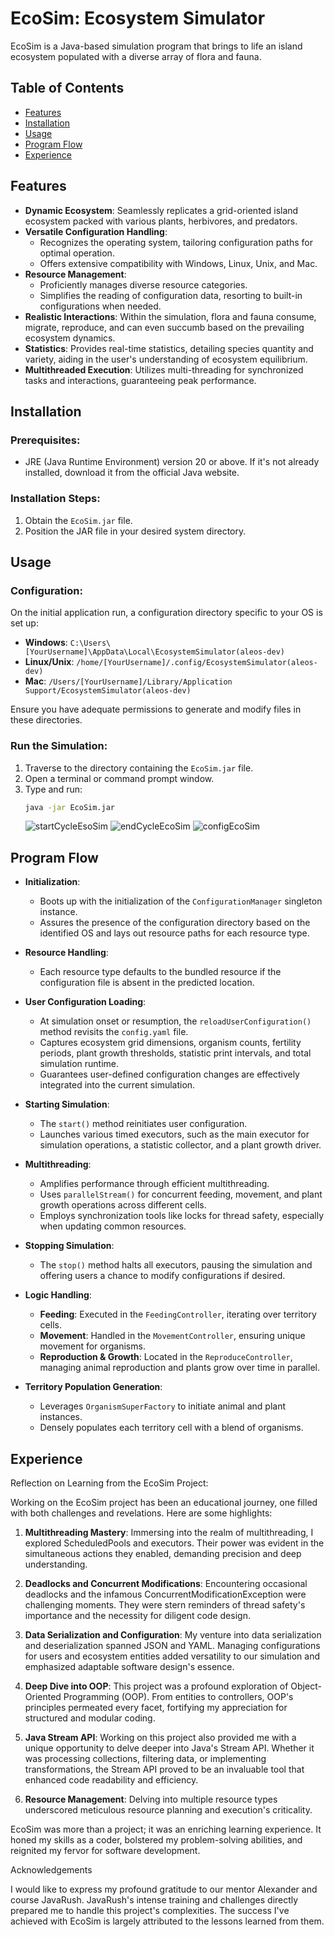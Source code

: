 # EcoSim: Ecosystem Simulator

EcoSim is a Java-based simulation program that brings to life an island ecosystem populated with a diverse array of flora and fauna.

## Table of Contents

- [Features](#features)
- [Installation](#installation)
- [Usage](#usage)
- [Program Flow](#Program-Flow)
- [Experience](#experience)

## Features

- **Dynamic Ecosystem**: Seamlessly replicates a grid-oriented island ecosystem packed with various plants, herbivores, and predators.
- **Versatile Configuration Handling**:
   - Recognizes the operating system, tailoring configuration paths for optimal operation.
   - Offers extensive compatibility with Windows, Linux, Unix, and Mac.
- **Resource Management**:
   - Proficiently manages diverse resource categories. 
   - Simplifies the reading of configuration data, resorting to built-in configurations when needed.
- **Realistic Interactions**: Within the simulation, flora and fauna consume, migrate, reproduce, and can even succumb based on the prevailing ecosystem dynamics.
- **Statistics**: Provides real-time statistics, detailing species quantity and variety, aiding in the user's understanding of ecosystem equilibrium.
- **Multithreaded Execution**: Utilizes multi-threading for synchronized tasks and interactions, guaranteeing peak performance.

## Installation

### Prerequisites:

- JRE (Java Runtime Environment) version 20 or above. If it's not already installed, download it from the official Java website.

### Installation Steps:

1. Obtain the `EcoSim.jar` file.
2. Position the JAR file in your desired system directory.

## Usage

### Configuration:

On the initial application run, a configuration directory specific to your OS is set up:

- **Windows**: `C:\Users\[YourUsername]\AppData\Local\EcosystemSimulator(aleos-dev)`
- **Linux/Unix**: `/home/[YourUsername]/.config/EcosystemSimulator(aleos-dev)`
- **Mac**: `/Users/[YourUsername]/Library/Application Support/EcosystemSimulator(aleos-dev)`

Ensure you have adequate permissions to generate and modify files in these directories.

### Run the Simulation:

1. Traverse to the directory containing the `EcoSim.jar` file.
2. Open a terminal or command prompt window.
3. Type and run:
   ```bash
   java -jar EcoSim.jar

   ```
   ![startCycleEsoSim](https://github.com/JR-Abstract/aleos-module-2-EcoSim/assets/121808229/bde6c400-daba-49f9-89e6-ff4868ca2521)
   ![endCycleEcoSim](https://github.com/JR-Abstract/aleos-module-2-EcoSim/assets/121808229/7f49f170-9f5e-478a-97f1-03679780124e)
   ![configEcoSim](https://github.com/JR-Abstract/aleos-module-2-EcoSim/assets/121808229/5929ab67-44e9-4140-b718-d3b9250755f8)



## Program Flow

- **Initialization**:
   - Boots up with the initialization of the `ConfigurationManager` singleton instance.
   - Assures the presence of the configuration directory based on the identified OS and lays out resource paths for each resource type.

- **Resource Handling**:
   - Each resource type defaults to the bundled resource if the configuration file is absent in the predicted location.

- **User Configuration Loading**:
   - At simulation onset or resumption, the `reloadUserConfiguration()` method revisits the `config.yaml` file.
   - Captures ecosystem grid dimensions, organism counts, fertility periods, plant growth thresholds, statistic print intervals, and total simulation runtime. 
   - Guarantees user-defined configuration changes are effectively integrated into the current simulation.

- **Starting Simulation**:
   - The `start()` method reinitiates user configuration.
   - Launches various timed executors, such as the main executor for simulation operations, a statistic collector, and a plant growth driver.

- **Multithreading**:
   - Amplifies performance through efficient multithreading.
   - Uses `parallelStream()` for concurrent feeding, movement, and plant growth operations across different cells.
   - Employs synchronization tools like locks for thread safety, especially when updating common resources.

- **Stopping Simulation**:
   - The `stop()` method halts all executors, pausing the simulation and offering users a chance to modify configurations if desired.

- **Logic Handling**:
   - **Feeding**: Executed in the `FeedingController`, iterating over territory cells.
   - **Movement**: Handled in the `MovementController`, ensuring unique movement for organisms.
   - **Reproduction & Growth**: Located in the `ReproduceController`, managing animal reproduction and plants grow over time in parallel.

- **Territory Population Generation**:
   - Leverages `OrganismSuperFactory` to initiate animal and plant instances.
   - Densely populates each territory cell with a blend of organisms.

## Experience

Reflection on Learning from the EcoSim Project:

Working on the EcoSim project has been an educational journey, one filled with both challenges and revelations. Here are some highlights:

1. **Multithreading Mastery**: Immersing into the realm of multithreading, I explored ScheduledPools and executors. Their power was evident in the simultaneous actions they enabled, demanding precision and deep understanding.

2. **Deadlocks and Concurrent Modifications**: Encountering occasional deadlocks and the infamous ConcurrentModificationException were challenging moments. They were stern reminders of thread safety's importance and the necessity for diligent code design.

3. **Data Serialization and Configuration**: My venture into data serialization and deserialization spanned JSON and YAML. Managing configurations for users and ecosystem entities added versatility to our simulation and emphasized adaptable software design's essence.

4. **Deep Dive into OOP**: This project was a profound exploration of Object-Oriented Programming (OOP). From entities to controllers, OOP's principles permeated every facet, fortifying my appreciation for structured and modular coding.

5. **Java Stream API**: Working on this project also provided me with a unique opportunity to delve deeper into Java's Stream API. Whether it was processing collections, filtering data, or implementing transformations, the Stream API proved to be an invaluable tool that enhanced code readability and efficiency.

6. **Resource Management**: Delving into multiple resource types underscored meticulous resource planning and execution's criticality.

EcoSim was more than a project; it was an enriching learning experience. It honed my skills as a coder, bolstered my problem-solving abilities, and reignited my fervor for software development.

Acknowledgements

I would like to express my profound gratitude to our mentor Alexander and course JavaRush. JavaRush's intense training and challenges directly prepared me to handle this project's complexities. The success I've achieved with EcoSim is largely attributed to the lessons learned from them.
